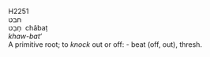 <body>
  <p>H2251<br>  חבט  <br> חָבַט  ‎  châbaṭ  <br><i>khaw-bat‘ </i><br>A primitive root; to <i>knock</i> out or off: - beat (off, out), thresh.<br></p>
 </body>